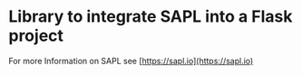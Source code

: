 # Library to integrate SAPL into a Flask project

For more Information on SAPL see [https://sapl.io](https://sapl.io)